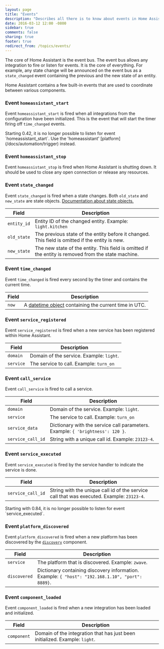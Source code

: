 ```yaml
---
layout: page
title: "Events"
description: "Describes all there is to know about events in Home Assistant."
date: 2016-03-12 12:00 -0800
sidebar: true
comments: false
sharing: true
footer: true
redirect_from: /topics/events/
---
```


The core of Home Assistant is the event bus. The event bus allows any integration to fire or listen for events. It is the core of everything. For example, any state change will be announced on the event bus as a `state_changed` event containing the previous and the new state of an entity.

Home Assistant contains a few built-in events that are used to coordinate between various components.

### Event `homeassistant_start`
Event `homeassistant_start` is fired when all integrations from the configuration have been initialized. This is the event that will start the timer firing off `time_changed` events.

<p class='note warning'>
  Starting 0.42, it is no longer possible to listen for event `homeassistant_start`. Use the 'homeassistant' [platform](/docs/automation/trigger) instead.
</p>

### Event `homeassistant_stop`
Event `homeassistant_stop` is fired when Home Assistant is shutting down. It should be used to close any open connection or release any resources.


### Event `state_changed`
Event `state_changed` is fired when a state changes. Both `old_state` and `new_state` are state objects. [Documentation about state objects.](/topics/state_object/)

Field | Description
----- | -----------
`entity_id` | Entity ID of the changed entity. Example: `light.kitchen`
`old_state` | The previous state of the entity before it changed. This field is omitted if the entity is new.
`new_state` | The new state of the entity. This field is omitted if the entity is removed from the state machine.


### Event `time_changed`
Event `time_changed` is fired every second by the timer and contains the current time.

Field | Description
----- | -----------
`now` | A [datetime object](https://docs.python.org/3.4/library/datetime.html#datetime.datetime) containing the current time in UTC.


### Event `service_registered`
Event `service_registered` is fired when a new service has been registered within Home Assistant.

Field | Description
----- | -----------
`domain` | Domain of the service. Example: `light`.
`service` | The service to call. Example: `turn_on`


### Event `call_service`
Event `call_service` is fired to call a service.

Field | Description
----- | -----------
`domain` | Domain of the service. Example: `light`.
`service` | The service to call. Example: `turn_on`
`service_data` | Dictionary with the service call parameters. Example: `{ 'brightness': 120 }`.
`service_call_id` | String with a unique call id. Example: `23123-4`.


### Event `service_executed`
Event `service_executed` is fired by the service handler to indicate the service is done.

Field | Description
----- | -----------
`service_call_id` | String with the unique call id of the service call that was executed. Example: `23123-4`.

<p class='note warning'>
  Starting with 0.84, it is no longer possible to listen for event `service_executed`.
</p>

### Event `platform_discovered`
Event `platform_discovered` is fired when a new platform has been discovered by the [`discovery`](/components/discovery/) component.

Field | Description
----- | -----------
`service` | The platform that is discovered. Example: `zwave`.
`discovered` | Dictionary containing discovery information. Example: `{ "host": "192.168.1.10", "port": 8889}`.


### Event `component_loaded`
Event `component_loaded` is fired when a new integration has been loaded and initialized.

Field | Description
----- | -----------
`component` | Domain of the integration that has just been initialized. Example: `light`.
